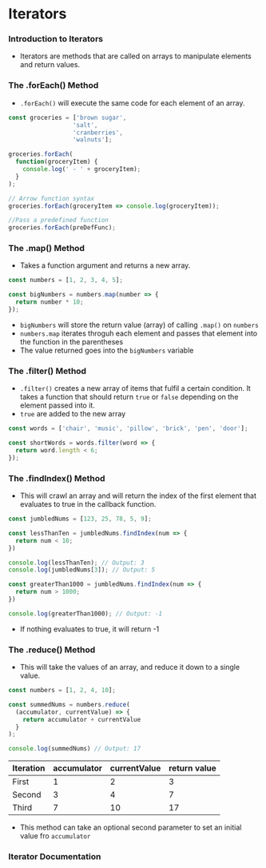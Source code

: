 # Iterators

### Introduction to Iterators

- Iterators are methods that are called on arrays to manipulate elements and return values.

### The .forEach() Method

- `.forEach()` will execute the same code for each element of an array.

```javascript
const groceries = ['brown sugar',
                  'salt',
                  'cranberries',
                  'walnuts'];

groceries.forEach(
  function(groceryItem) {
    console.log(' - ' + groceryItem);
  }
);

// Arrow function syntax
groceries.forEach(groceryItem => console.log(groceryItem));

//Pass a predefined function
groceries.forEach(preDefFunc);
```

### The .map() Method

- Takes a function argument and returns a new array.

```javascript
const numbers = [1, 2, 3, 4, 5];

const bigNumbers = numbers.map(number => {
  return number * 10;
});
```

- `bigNumbers` will store the return value (array) of calling `.map()` on `numbers`
- `numbers.map` iterates throguh each element and passes that element into the function in the parentheses
- The value returned goes into the `bigNumbers` variable

### The .filter() Method

- `.filter()` creates a new array of items that fulfil a certain condition. It takes a function that should return `true` or `false` depending on the element passed into it.
- `true` are added to the new array

```javascript
const words = ['chair', 'music', 'pillow', 'brick', 'pen', 'door'];

const shortWords = words.filter(word => {
  return word.length < 6;
});
```

### The .findIndex() Method

- This will crawl an array and will return the index of the first element that evaluates to true in the callback function.

```javascript
const jumbledNums = [123, 25, 78, 5, 9];

const lessThanTen = jumbledNums.findIndex(num => {
  return num < 10;
})

console.log(lessThanTen); // Output: 3
console.log(jumbledNums[3]); // Output: 5

const greaterThan1000 = jumbledNums.findIndex(num => {
  return num > 1000;
})

console.log(greaterThan1000); // Output: -1
```

- If nothing evaluates to true, it will return -1

### The .reduce() Method

- This will take the values of an array, and reduce it down to a single value.

```javascript
const numbers = [1, 2, 4, 10];

const summedNums = numbers.reduce(
  (accumulator, currentValue) => {
    return accumulator + currentValue
  }
);

console.log(summedNums) // Output: 17
```

| Iteration | accumulator | currentValue | return value |
| --------- | ----------- | ------------ | ------------ |
| First     | 1           | 2            | 3            |
| Second    | 3           | 4            | 7            |
| Third     | 7           | 10           | 17           |

- This method can take an optional second parameter to set an initial value fro `accumulator`

### Iterator Documentation

[](https://developer.mozilla.org/en-US/docs/Web/JavaScript/Reference/Global_Objects/Array#Iteration_methods)

